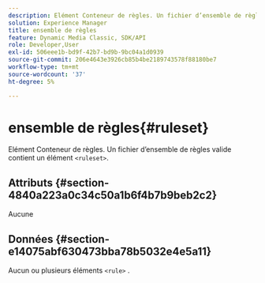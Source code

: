 ```yaml
---
description: Elément Conteneur de règles. Un fichier d’ensemble de règles valide contient un élément <ruleSet> .
solution: Experience Manager
title: ensemble de règles
feature: Dynamic Media Classic, SDK/API
role: Developer,User
exl-id: 506eee1b-bd9f-42b7-bd9b-9bc04a1d0939
source-git-commit: 206e4643e3926cb85b4be2189743578f88180be7
workflow-type: tm+mt
source-wordcount: '37'
ht-degree: 5%

---
```


# ensemble de règles{#ruleset}

Elément Conteneur de règles. Un fichier d’ensemble de règles valide contient un élément `<ruleset>`.

## Attributs {#section-4840a223a0c34c50a1b6f4b7b9beb2c2}

Aucune

## Données {#section-e14075abf630473bba78b5032e4e5a11}

Aucun ou plusieurs éléments `<rule>` .

